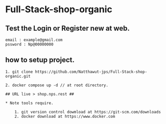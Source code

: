 # Full-Stack-shop-organic

## Test the Login or Register new at web.

    email : example@gmail.com
    pssword : Np@00000000

## how to setup project.
    
    1. git clone https://github.com/Natthawut-jps/Full-Stack-shop-organic.git

    2. docker compose up -d // at root directory.
    
    ## URL live > shop.nps.rest ##

    * Note tools require.

        1. git version control dowmload at https://git-scm.com/downloads
        2. docker download at https://www.docker.com 